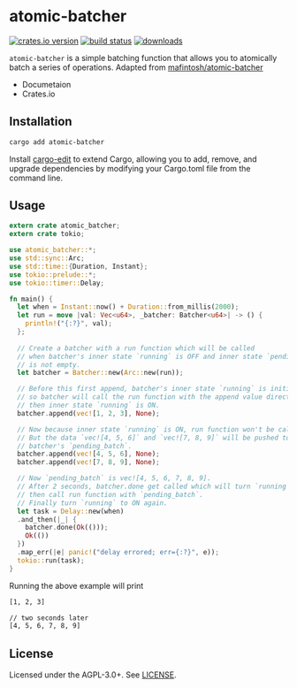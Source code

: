 # atomic-batcher 

[![crates.io version][1]][2] [![build status][3]][4] [![downloads][5]][6]

`atomic-batcher` is a simple batching function that allows you to atomically batch a series of operations. Adapted from [mafintosh/atomic-batcher](https://github.com/mafintosh/atomic-batcher)

- Documetaion
- Crates.io

## Installation

```sh
cargo add atomic-batcher
```

Install [cargo-edit](https://github.com/killercup/cargo-edit) to extend Cargo, allowing you to add, remove, and upgrade dependencies by modifying your Cargo.toml file from the command line.

## Usage

```rust
extern crate atomic_batcher;
extern crate tokio;

use atomic_batcher::*;
use std::sync::Arc;
use std::time::{Duration, Instant};
use tokio::prelude::*;
use tokio::timer::Delay;

fn main() {
  let when = Instant::now() + Duration::from_millis(2000);
  let run = move |val: Vec<u64>, _batcher: Batcher<u64>| -> () {
    println!("{:?}", val);  
  };
  
  // Create a batcher with a run function which will be called  
  // when batcher's inner state `running` is OFF and inner state `pending_batch`
  // is not empty.
  let batcher = Batcher::new(Arc::new(run));

  // Before this first append, batcher's inner state `running` is initial OFF, 
  // so batcher will call the run function with the append value directly,
  // then inner state `running` is ON.  
  batcher.append(vec![1, 2, 3], None);

  // Now because inner state `running` is ON, run function won't be called.
  // But the data `vec![4, 5, 6]` and `vec![7, 8, 9]` will be pushed to 
  // batcher's `pending_batch`.  
  batcher.append(vec![4, 5, 6], None);
  batcher.append(vec![7, 8, 9], None);

  // Now `pending_batch` is vec![4, 5, 6, 7, 8, 9].
  // After 2 seconds, batcher.done get called which will turn `running` to OFF,
  // then call run function with `pending_batch`.
  // Finally turn `running` to ON again.  
  let task = Delay::new(when)
  .and_then(|_| {
    batcher.done(Ok(()));
    Ok(())
  })
  .map_err(|e| panic!("delay errored; err={:?}", e));
  tokio::run(task);
}
```

Running the above example will print

```sh
[1, 2, 3]

// two seconds later
[4, 5, 6, 7, 8, 9]
```

## License
Licensed under the AGPL-3.0+. See [LICENSE](./LICENSE).

[1]: https://img.shields.io/crates/v/atomic-batcher.svg?style=flat-square
[2]: https://crates.io/crates/atomic-batcher
[3]: https://api.travis-ci.org/ZhouHansen/atomic-batcher.svg?branch=master
[4]: https://travis-ci.org/Zhouhansen/atomic-batcher
[5]: https://img.shields.io/crates/d/atomic-batcher.svg?style=flat-square
[6]: https://crates.io/crate/atomic-batcher